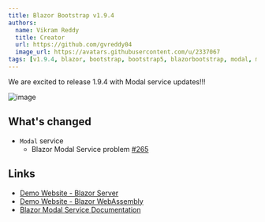 ```yaml
---
title: Blazor Bootstrap v1.9.4
authors:
  name: Vikram Reddy
  title: Creator
  url: https://github.com/gvreddy04
  image_url: https://avatars.githubusercontent.com/u/2337067
tags: [v1.9.4, blazor, bootstrap, bootstrap5, blazorbootstrap, modal, modalservice, blazormodal, blazormodalservice]
---
```


We are excited to release 1.9.4 with Modal service updates!!!

![image](https://i.imgur.com/vIELA4s.png "Blazor Bootstrap: Modal Service")

<!--truncate-->

## What's changed

- `Modal` service
  - Blazor Modal Service problem [#265](https://github.com/vikramlearning/blazorbootstrap/issues/265)

## Links
- [Demo Website - Blazor Server](https://demos.blazorbootstrap.com/)
- [Demo Website - Blazor WebAssembly](https://demos.getblazorbootstrap.com/)
- [Blazor Modal Service Documentation](https://getblazorbootstrap.com/docs/services/modal)
